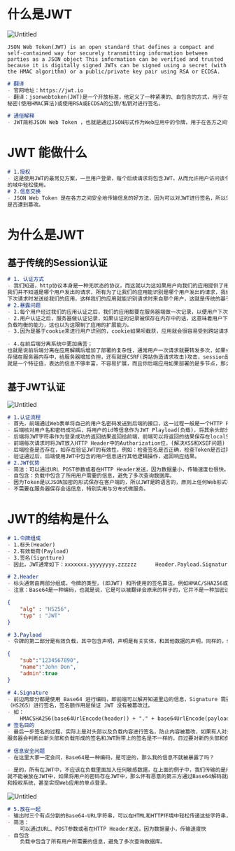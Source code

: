 # 什么是JWT

![Untitled](https://s3-us-west-2.amazonaws.com/secure.notion-static.com/7b490174-d182-492f-978e-4374cd9a7829/Untitled.png)

    JSON Web Token(JWT) is an open standard that defines a compact and self-contained way for securely transmitting information between parties as a JSON object This information can be verified and trusted because it is digitally signed JWTs can be signed using a secret (with the HMAC algorithm) or a public/private key pair using RSA or ECDSA.

```markdown
# 翻译
- 官网地址：https://jwt.io
- 翻译：jsonwebtoken(JWT)是一个开放标准，他定义了一种紧凑的、自包含的方式，用于在各方之间以json对象安全地传输信息，次信息可以验证和信任，因为他是数字签名的，jwt可以使用
秘密(使用HMAC算法)或使用RSA或ECDSA的公钥/私钥对进行签名。

# 通俗解释
- JWT简称JSON Web Token ，也就是通过JSON形式作为Web应用中的令牌，用于在各方之间安全的将信息作为JSON对象传输，在数据传输过程红还可以完成数据加密，签名等相关处理。
```

# JWT 能做什么

```markdown
# 1.授权
- 这是使用JWT的最常见方案，一旦用户登录，每个后续请求将包含JWT，从而允许用户访问该令牌允许的路由，服务和资源，单点登录是当今广泛使用JWT的一项功能，因为它的开销很小并且可以在不同
的域中轻松使用。
# 2.信息交换
- JSON Web Token 是在各方之间安全地传输信息的好方法，因为可以对JWT进行签名，所以您可以确保发件人是他们所说的人，此外，由于签名是使用标头和有效负载计算的，因此您还可以验证内容
是否遭到篡改。
```

# 为什么是JWT

## 基于传统的Session认证

```markdown
# 1. 认证方式
- 我们知道，http协议本身是一种无状态的协议，而这就以为这如果用户向我们的应用提供了用户名和密码来进行用户认证，那么下一次请求时，用户还要再一次进行用户认证才行，因为根据http协议
我们并不知道是哪个用户发出的请求，所有为了让我们的应用能识别是哪个用户发出的请求，我们只能在服务器存储一份用户登录信息，这份登录信息会在响应是传递给浏览器，告诉器保存为cookie，以便
下次请求时发送给我们的应用，这样我们的应用就能识别请求时来自那个用户，这就是传统的基于session认证。
# 2.暴露问题
- 1.每个用户经过我们的应用认证之后，我们的应用都要在服务器端做一次记录，以便用户下次请求的鉴权，通过而言session都是保存在内存中，而随着认证用户的增多，服务器的开销会明显增大。
- 2.用户认证之后，服务器做认证记录，如果认证的记录被保存在内存中的话，这意味着用户下次请求还必须要请求在这台服务器上，这样才能拿到授权的资源，这样在分布式的应用上，相应的限制了
负载均衡的能力，这也以为这限制了应用的扩展能力。
- 3.因为是基于cookie来进行用户识别的，cookie如果呗截获，应用就会很容易受到跨站请求伪造的攻击。

- 4.在前后端分离系统中更加痛苦；
也就是说前后端分离在应用解耦后增加了部署的复杂性，通常用户一次请求就要转发多次，如果session每次携带sessionid到服务器，服务器还要查询用户信息，同时如果用户很多，这些信息通常
存储在服务器内存中，给服务器增加负担，还有就是CSRF(跨站伪造请求攻击)攻击，session是基于cookie进行用户识别的，如果cookie别截获，用户很容易受到跨站伪造工具，还有就是sessionid
就是一个特征值，表达的信息不够丰富，不容易扩展，而且你后端应用如果部署的是多节点，那么就需要实现session共享机制，不方便集群应用。

```

## 基于JWT认证

![Untitled](https://s3-us-west-2.amazonaws.com/secure.notion-static.com/a4885a0f-b253-4be2-8509-664010fe0c1d/Untitled.png)

```markdown
# 1.认证流程
- 首先，前端通过Web表单将自己的用户名密码发送到后端的接口，这一过程一般是一个HTTP POST请求，建议的方式是通过SSL加密的传输（https协议），从而避免敏感信息被嗅探。
- 后端核对用户名和密码成功后，将用户的id等信息作为JWT Playload(负载)，将其余头部分别进行Base64编码拼接后签名，形成一个JWT，形成的JWT就是一个形同lll.xxx.zzz的字符串
- 后端将JWT字符串作为登录成功的返回结果返回给前端，前端可以将返回的结果保存在localStotrge或sessionStorage上，退出登录时前端删除保存的JWT信息即可。
- 前端每次请求时将JWT放入HTTP Header中的Authorization位，(解决XSS和XSEF问题)
- 后端检查是否存在，如存在验证JWT的有效性，例如：检查签名是否正确，检查Token是否过期，检查Token的接收方时候是自己。
- 验证通过后，后端使用JWT中包含的用户信息进行其他逻辑操作，返回响应结果。
# 2.JWT优势
- 简洁：可以通过URL POST参数或者在HTTP Header发送，因为数据量小，传输速度也很快。
- 自包含：负载中包含了所用用户需要的信息，避免了多次查询数据库。
- 因为Token是以JSON加密的形式保存在客户端的，所以JWT是跨语言的，原则上任何Web形式都支持。
- 不需要在服务器保存会话信息，特别实用与分布式微服务。
```

# JWT的结构是什么

```markdown
# 1.令牌组成
- 1.标头(Header)
- 2.有效载荷(Payload)
- 3.签名(Signtture)
- 因此，JWT通常如下：xxxxxxx.yyyyyyyy.zzzzzz      Header.Payload.Signature
```

```markdown
# 2.Header
- 标头通常由两部分组成，令牌的类型，(即JWT) 和所使用的签名算法，例如HMAC/SHA256或RSA，它会实用Base64 编码组成JWT结构的第一部分。
- 注意：Base64是一种编码，也就是说，它是可以被翻译会原来的样子的，它并不是一种加密过程。
```

```json
{
	"alg" : "HS256",
	"typ" : "JWT"
}
```

```markdown
# 3.Payload
- 令牌的第二部分是有效负载，其中包含声明，声明是有关实体，和其他数据的声明，同样的，他会实用Base64编码组成 JWT结构的第二部分。
```

```json
{
	"sub":"1234567890",
	"name":"John Don",
	"admin":true
}
```

```markdown
# 4.Signature
- 前边两部分都是使用 Base64 进行编码，即前端可以解开知道里边的信息，Signature 需要使用编码后的Header 和 Payload 以及我们提供的一个秘钥，然后使用 Header 中指定的签名算法
（HS265）进行签名，签名额作用是保证 JWT 没有被篡改过。
- 如：
	HMACSHA256(base64UrlEncode(header)) + "." + base64UrlEncode(payload,secret);
# 签名目的
- 最后一步签名的过程，实际上是对头部以及负载内容进行签名，防止内容被篡改，如果有人对头部以及负载的内容解码之后进行修改，在进行编码，最后加上之前头部的签名组合形成形成新的JWT，那么
服务器会判断出新头部和负载形成的签名和JWT附带上的签名是不一样的，日过要对新的头部和负载进行签名，在不知道服务器加密是用的秘钥的话，的出来的签名是不一样的。

# 信息安全问题
- 在这里大家一定会问，Base64是一种编码，是可逆的，那么我的信息不就被暴露了吗？

- 是的，所有在JWT中，不应该在负载里面加入任何敏感数据，在上面的例子中，我们传输的是用户的 User ID，这个值实际上不是什么敏感内容，一般情况下被知道也是安全的，但是像密码这样的内容
就不能被放在JWT中，如果将用户的密码存在JWT中，那么怀有恶意的第三方通过Base64解码就能够很快的知道你的密码，因此JWT适用于想web应用中传递一般费敏感信息，JWT还经常用户设计用户仁恒
和授权系统，甚至实现Web应用的单点登录。
```

![Untitled](https://s3-us-west-2.amazonaws.com/secure.notion-static.com/1e567a8f-9b98-4090-b167-807905ea5eab/Untitled.png)

```markdown
# 5.放在一起
- 输出时三个有点分割的Base64-URL字符串，可以在HTML和HTTP环境中轻松传递这些字符串，与基于XML的标准相比，他更紧凑。
- 简洁：
	可以通过URL、POST参数或者在HTTP Header发送，因为数据量小，传输速度快
- 自包含
	负载中包含了所有用户所需要的信息，避免了多次查询数据库。
```